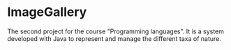 # ImageGallery
The second project for the course "Programming languages". It is a system developed with Java to represent and manage the different taxa of nature.
